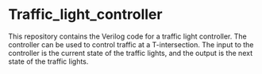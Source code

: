 # Traffic_light_controller
This repository contains the Verilog code for a traffic light controller. The controller can be used to control traffic at a T-intersection. The input to the controller is the current state of the traffic lights, and the output is the next state of the traffic lights.
